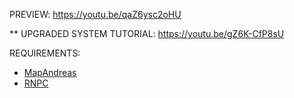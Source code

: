 PREVIEW: https://youtu.be/qaZ6ysc2oHU

** UPGRADED SYSTEM TUTORIAL: https://youtu.be/gZ6K-CfP8sU

REQUIREMENTS:
- <a href="https://www6.zippyshare.com/v/062zHjq1/file.html">MapAndreas</a>
- <a href="https://www70.zippyshare.com/v/VkQswOM4/file.html">RNPC</a>
